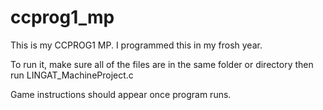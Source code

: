 # ccprog1_mp
This is my CCPROG1 MP. I programmed this in my frosh year.

To run it, make sure all of the files are in the same folder or directory then run LINGAT_MachineProject.c

Game instructions should appear once program runs.
